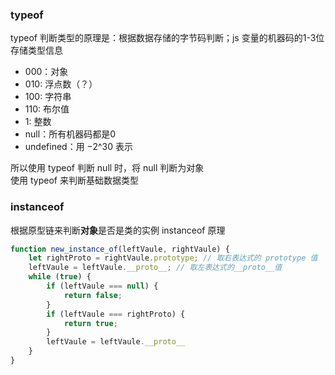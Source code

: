 ### typeof
typeof 判断类型的原理是：根据数据存储的字节码判断；js 变量的机器码的1-3位存储类型信息  
- 000：对象
- 010: 浮点数（？）
- 100: 字符串
- 110: 布尔值
- 1: 整数
- null：所有机器码都是0
- undefined：用 −2^30 表示

所以使用 typeof 判断 null 时，将 null 判断为对象  
使用 typeof 来判断基础数据类型


### instanceof
根据原型链来判断**对象**是否是类的实例
instanceof 原理
```javascript
function new_instance_of(leftVaule, rightVaule) { 
    let rightProto = rightVaule.prototype; // 取右表达式的 prototype 值
    leftVaule = leftVaule.__proto__; // 取左表达式的__proto__值
    while (true) {
    	if (leftVaule === null) {
            return false;	
        }
        if (leftVaule === rightProto) {
            return true;	
        } 
        leftVaule = leftVaule.__proto__ 
    }
}
```
